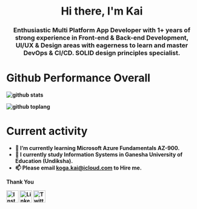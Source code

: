 <p>
  <h1 align="center"><b>Hi there, I'm Kai</h1>
</p>
<h3 align="center">Enthusiastic Multi Platform App Developer with 1+ years of strong experience in Front-end & Back-end Development, UI/UX & Design areas with eagerness to learn and master DevOps & CI/CD. SOLID design principles specialist.</h3>

# Github Performance Overall

![github stats](https://github-readme-stats.vercel.app/api?username=kaikoga45&show_icons=true&theme=radical)

![github toplang](https://github-readme-stats.vercel.app/api/top-langs/?username=kaikoga45&layout=compact&theme=nightowl)

# Current activity

- 🌱 I’m currently learning Microsoft Azure Fundamentals AZ-900.
- 🤔 I currently study Information Systems in Ganesha University of Education (Undiksha).
- 📫 Please email koga.kai@icloud.com to Hire me.

Thank You

<a href="https://www.instagram.com/kaikoga45" target="_blank"><img src="https://img.shields.io/badge/Instagram-%23E4405F.svg?&style=flat-square&logo=instagram&logoColor=white" height="32px" alt="Instagram"></a>
<a href="https://www.linkedin.com/in/kai-koga-170a691a0/" target="_blank"><img src="https://img.shields.io/badge/linkedin-%230077B5.svg?&style=for-the-badge&logo=linkedin&logoColor=white" height="32px" alt="LinkedIn"></a>
<a href="https://twitter.com/kai_koga" target="_blank"><img src="https://img.shields.io/badge/twitter-%231DA1F2.svg?&style=for-the-badge&logo=twitter&logoColor=white" height="32px" alt="Twitter"></a>

